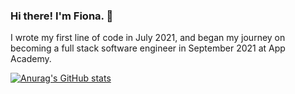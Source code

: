 ### Hi there! I'm Fiona. 👋
I wrote my first line of code in July 2021, and began my journey on becoming a full stack software engineer in September 2021 at App Academy.


[![Anurag's GitHub stats](https://github-readme-stats.vercel.app/api?username=choi-jihoon)](https://github.com/anuraghazra/github-readme-stats)

<!--
**choi-jihoon/choi-jihoon** is a ✨ _special_ ✨ repository because its `README.md` (this file) appears on your GitHub profile.

Here are some ideas to get you started:

- 🔭 I’m currently working on ...
- 🌱 I’m currently learning ...
- 👯 I’m looking to collaborate on ...
- 🤔 I’m looking for help with ...
- 💬 Ask me about ...
- 📫 How to reach me: ...
- 😄 Pronouns: ...
- ⚡ Fun fact: ...
-->
